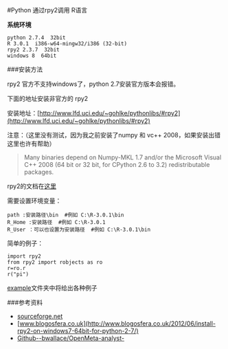 #Python 通过rpy2调用 R语言

**系统环境**

```
python 2.7.4  32bit
R 3.0.1  i386-w64-mingw32/i386 (32-bit)
rpy2 2.3.7  32bit
windows 8  64bit
```

###安装方法

rpy2 官方不支持windows了，python 2.7安装官方版本会报错。

下面的地址安装非官方的 rpy2 

安装地址：[http://www.lfd.uci.edu/~gohlke/pythonlibs/#rpy2](http://www.lfd.uci.edu/~gohlke/pythonlibs/#rpy2)

注意：（这里没有测试，因为我之前安装了numpy 和 vc++ 2008，如果安装出错这里也许有帮助）
>Many binaries depend on Numpy-MKL 1.7 and/or the Microsoft Visual C++ 2008 (64 bit or 32 bit, for CPython 2.6 to 3.2) redistributable packages.

rpy2的文档在[这里](http://rpy.sourceforge.net/rpy2/doc-2.3/html/index.html)

需要设置环境变量：
    
    path :安装路径\bin  #例如 C:\R-3.0.1\bin
    R_Home :安装路径  #例如 C:\R-3.0.1
    R_User ：可以也设置为安装路径  #例如 C:\R-3.0.1\bin

简单的例子：

    import rpy2
    from rpy2 import robjects as ro
    r=ro.r
    r("pi")

[example](https://github.com/kalelfc/rpy2/tree/master/example)文件夹中将给出各种例子

###参考资料

- [sourceforge.net](http://sourceforge.net/mailarchive/forum.php?set=custom&viewmonth=&viewday=&forum_name=rpy-list&style=nested&max_rows=75&submit=Change+View)
- [www.blogosfera.co.uk](http://www.blogosfera.co.uk/2012/06/install-rpy2-on-windows7-64bit-for-python-2-7/)
- [Github--bwallace/OpenMeta-analyst-](https://github.com/bwallace/OpenMeta-analyst-/wiki/Setting-up-a-development-environment)

